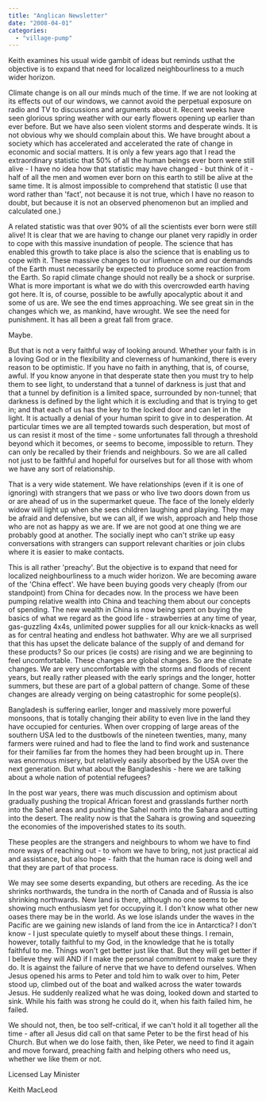 ```yaml
---
title: "Anglican Newsletter"
date: "2008-04-01"
categories: 
  - "village-pump"
---
```


Keith examines his usual wide gambit of ideas but reminds usthat the objective is to expand that need for localized neighbourliness to a much wider horizon.

Climate change is on all our minds much of the time. If we are not looking at its effects out of our windows, we cannot avoid the perpetual exposure on radio and TV to discussions and arguments about it. Recent weeks have seen glorious spring weather with our early flowers opening up earlier than ever before. But we have also seen violent storms and desperate winds. It is not obvious why we should complain about this. We have brought about a society which has accelerated and accelerated the rate of change in economic and social matters. It is only a few years ago that I read the extraordinary statistic that 50% of all the human beings ever born were still alive - I have no idea how that statistic may have changed - but think of it - half of all the men and women ever born on this earth to still be alive at the same time. It is almost impossible to comprehend that statistic (I use that word rather than 'fact', not because it is not true, which I have no reason to doubt, but because it is not an observed phenomenon but an implied and calculated one.)

A related statistic was that over 90% of all the scientists ever born were still alive! It is clear that we are having to change our planet very rapidly in order to cope with this massive inundation of people. The science that has enabled this growth to take place is also the science that is enabling us to cope with it. These massive changes to our influence on and our demands of the Earth must necessarily be expected to produce some reaction from the Earth. So rapid climate change should not really be a shock or surprise. What is more important is what we do with this overcrowded earth having got here. It is, of course, possible to be awfully apocalyptic about it and some of us are. We see the end times approaching. We see great sin in the changes which we, as mankind, have wrought. We see the need for punishment. It has all been a great fall from grace.

Maybe.

But that is not a very faithful way of looking around. Whether your faith is in a loving God or in the flexibility and cleverness of humankind, there is every reason to be optimistic. If you have no faith in anything, that is, of course, awful. If you know anyone in that desperate state then you must try to help them to see light, to understand that a tunnel of darkness is just that and that a tunnel by definition is a limited space, surrounded by non-tunnel; that darkness is defined by the light which it is excluding and that is trying to get in; and that each of us has the key to the locked door and can let in the light. It is actually a denial of your human spirit to give in to desperation. At particular times we are all tempted towards such desperation, but most of us can resist it most of the time - some unfortunates fall through a threshold beyond which it becomes, or seems to become, impossible to return. They can only be recalled by their friends and neighbours. So we are all called not just to be faithful and hopeful for ourselves but for all those with whom we have any sort of relationship.

That is a very wide statement. We have relationships (even if it is one of ignoring) with strangers that we pass or who live two doors down from us or are ahead of us in the supermarket queue. The face of the lonely elderly widow will light up when she sees children laughing and playing. They may be afraid and defensive, but we can all, if we wish, approach and help those who are not as happy as we are. If we are not good at one thing we are probably good at another. The socially inept who can't strike up easy conversations with strangers can support relevant charities or join clubs where it is easier to make contacts.

This is all rather 'preachy'. But the objective is to expand that need for localized neighbourliness to a much wider horizon. We are becoming aware of the 'China effect'. We have been buying goods very cheaply (from our standpoint) from China for decades now. In the process we have been pumping relative wealth into China and teaching them about our concepts of spending. The new wealth in China is now being spent on buying the basics of what we regard as the good life - strawberries at any time of year, gas-guzzling 4x4s, unlimited power supplies for all our knick-knacks as well as for central heating and endless hot bathwater. Why are we all surprised that this has upset the delicate balance of the supply of and demand for these products? So our prices (ie costs) are rising and we are beginning to feel uncomfortable. These changes are global changes. So are the climate changes. We are very uncomfortable with the storms and floods of recent years, but really rather pleased with the early springs and the longer, hotter summers, but these are part of a global pattern of change. Some of these changes are already verging on being catastrophic for some people(s).

Bangladesh is suffering earlier, longer and massively more powerful monsoons, that is totally changing their ability to even live in the land they have occupied for centuries. When over cropping of large areas of the southern USA led to the dustbowls of the nineteen twenties, many, many farmers were ruined and had to flee the land to find work and sustenance for their families far from the homes they had been brought up in. There was enormous misery, but relatively easily absorbed by the USA over the next generation. But what about the Bangladeshis - here we are talking about a whole nation of potential refugees?

In the post war years, there was much discussion and optimism about gradually pushing the tropical African forest and grasslands further north into the Sahel areas and pushing the Sahel north into the Sahara and cutting into the desert. The reality now is that the Sahara is growing and squeezing the economies of the impoverished states to its south.

These peoples are the strangers and neighbours to whom we have to find more ways of reaching out - to whom we have to bring, not just practical aid and assistance, but also hope - faith that the human race is doing well and that they are part of that process.

We may see some deserts expanding, but others are receding. As the ice shrinks northwards, the tundra in the north of Canada and of Russia is also shrinking northwards. New land is there, although no one seems to be showing much enthusiasm yet for occupying it. I don't know what other new oases there may be in the world. As we lose islands under the waves in the Pacific are we gaining new islands of land from the ice in Antarctica? I don't know - I just speculate quietly to myself about these things. I remain, however, totally faithful to my God, in the knowledge that he is totally faithful to me. Things won't get better just like that. But they will get better if I believe they will AND if I make the personal commitment to make sure they do. It is against the failure of nerve that we have to defend ourselves. When Jesus opened his arms to Peter and told him to walk over to him, Peter stood up, climbed out of the boat and walked across the water towards Jesus. He suddenly realized what he was doing, looked down and started to sink. While his faith was strong he could do it, when his faith failed him, he failed.

We should not, then, be too self-critical, if we can't hold it all together all the time - after all Jesus did call on that same Peter to be the first head of his Church. But when we do lose faith, then, like Peter, we need to find it again and move forward, preaching faith and helping others who need us, whether we like them or not.

Licensed Lay Minister

Keith MacLeod
